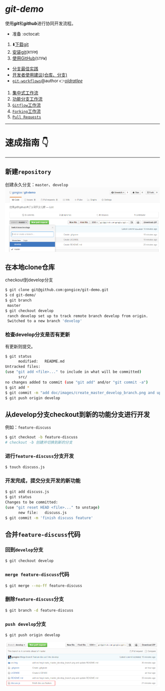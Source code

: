 # *git-demo*
使用***git***和***github***进行协同开发流程。  
 - 准备 :octocat:
1. :arrow_down:[下载git](https://git-scm.com/downloads)
2. [安装git](https://git-scm.com/doc)(`RTFM`)
3. [使用GitHub](https://guides.github.com/activities/hello-world/)(`STFW`)
 -  [分支最佳实践](doc/branch_of_best_practices.md)
 -  [开发者使用建议(仓库、分支)](doc/Suggestions-for-repository-branches-used-in-development.md)
 - [`git-workflows`](doc/git-workflows-and-tutorials/)@author :point_right:[*oldratlee*](https://github.com/oldratlee)
1. [集中式工作流](doc/git-workflows-and-tutorials/workflow-centralized.md)  
1. [功能分支工作流](doc/git-workflows-and-tutorials/workflow-feature-branch.md)  
1. [`Gitflow`工作流](doc/git-workflows-and-tutorials/workflow-gitflow.md)  
1. [`Forking`工作流](doc/git-workflows-and-tutorials/workflow-forking.md)  
1. [`Pull Requests`](doc/git-workflows-and-tutorials/pull-request.md)  

---------------------------------
# 速成指南 :point_down:
---------------------------------
## 新建`repository`  
 创建永久分支：`master`、`develop`
![图](doc/images/create_master_develop_branch.png)
## 在本地clone仓库  
checkout到develop分支
```bash
$ git clone git@github.com:gongice/git-demo.git
$ cd git-demo/
$ git branch
 master
$ git checkout develop
 ranch develop set up to track remote branch develop from origin.
 Switched to a new branch 'develop'
```
### 检查develop分支是否有更新  
  有更新则提交。
```bash
$ git status
      modified:   README.md
Untracked files:
(use "git add <file>..." to include in what will be committed)
      src/
no changes added to commit (use "git add" and/or "git commit -a")
$ git add *
$ git commit -m "add doc/images/create_master_develop_branch.png and update README.md"
$ git push origin develop
```
## 从develop分支checkout到新的功能分支进行开发
例如：`feature-discuss`
```bash
$ git checkout -b feature-discuss
# checkout -b 创建并切换到新的分支
```
### 进行`feature-discuss`分支开发
```bash
$ touch discuss.js
```
### 开发完成，提交分支开发的新功能
```bash
$ git add discuss.js
$ git status
Changes to be committed:
(use "git reset HEAD <file>..." to unstage)
      new file:   discuss.js
$ git commit -m 'finish discuss feature'
```
## 合并`feature-discuss`代码
### 回到`develop`分支
```bash
$ git checkout develop
```
###   `merge feature-discuss`代码
```bash
$ git merge --no-ff feature-discuss
```
### 删除`feature-discuss`分支
```bash
$ git branch -d feature-discuss
```
### `push develop`分支
```bash
$ git push origin develop
```
![图](doc/images/finish_feature-discuss.png)

